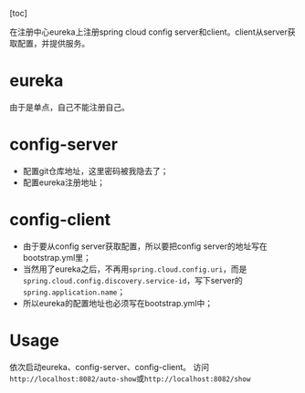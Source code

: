 [toc]

在注册中心eureka上注册spring cloud config server和client。client从server获取配置，并提供服务。

# eureka
由于是单点，自己不能注册自己。

# config-server
- 配置git仓库地址，这里密码被我隐去了；
- 配置eureka注册地址；

# config-client
- 由于要从config server获取配置，所以要把config server的地址写在bootstrap.yml里；
- 当然用了eureka之后，不再用`spring.cloud.config.uri`，而是`spring.cloud.config.discovery.service-id`，写下server的`spring.application.name`；
- 所以eureka的配置地址也必须写在bootstrap.yml中；

# Usage
依次启动eureka、config-server、config-client。
访问`http://localhost:8082/auto-show`或`http://localhost:8082/show`
